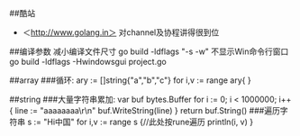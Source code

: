##酷站
- ＜http://www.golang.in＞ 对channel及协程讲得很到位

##编译参数
减小编译文件尺寸
    go build -ldflags "-s -w"
不显示Win命令行窗口
    go build -ldflags -Hwindowsgui project.go

##array
###循环:
	ary := []string{"a","b","c"}
	for i,v := range ary{
	}

##string
###大量字符串累加:
	var buf bytes.Buffer
	for i := 0; i < 1000000; i++ {
		line := "aaaaaaaa\r\n"
		buf.WriteString(line)
	}
	return buf.String()
###遍历字符串
	s := "Hi中国"
	for i,v := range s {//此处按rune遍历
		println(i, v)
	}		

